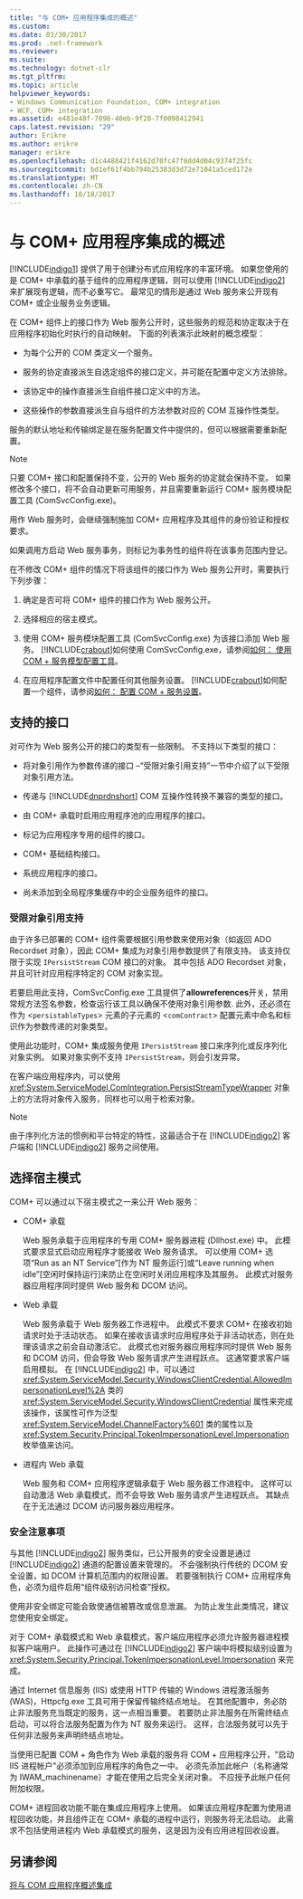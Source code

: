 ```yaml
---
title: "与 COM+ 应用程序集成的概述"
ms.custom: 
ms.date: 03/30/2017
ms.prod: .net-framework
ms.reviewer: 
ms.suite: 
ms.technology: dotnet-clr
ms.tgt_pltfrm: 
ms.topic: article
helpviewer_keywords:
- Windows Communication Foundation, COM+ integration
- WCF, COM+ integration
ms.assetid: e481e48f-7096-40eb-9f20-7f0098412941
caps.latest.revision: "29"
author: Erikre
ms.author: erikre
manager: erikre
ms.openlocfilehash: d1c4488421f4162d70fc47f8dd4d04c9374f25fc
ms.sourcegitcommit: bd1ef61f4bb794b25383d3d72e71041a5ced172e
ms.translationtype: MT
ms.contentlocale: zh-CN
ms.lasthandoff: 10/18/2017
---
```

# <a name="integrating-with-com-applications-overview"></a>与 COM+ 应用程序集成的概述
[!INCLUDE[indigo1](../../../../includes/indigo1-md.md)] 提供了用于创建分布式应用程序的丰富环境。 如果您使用的是 COM+ 中承载的基于组件的应用程序逻辑，则可以使用 [!INCLUDE[indigo2](../../../../includes/indigo2-md.md)] 来扩展现有逻辑，而不必重写它。 最常见的情形是通过 Web 服务来公开现有 COM+ 或企业服务业务逻辑。  
  
 在 COM+ 组件上的接口作为 Web 服务公开时，这些服务的规范和协定取决于在应用程序初始化时执行的自动映射。 下面的列表演示此映射的概念模型：  
  
-   为每个公开的 COM 类定义一个服务。  
  
-   服务的协定直接派生自选定组件的接口定义，并可能在配置中定义方法排除。  
  
-   该协定中的操作直接派生自组件接口定义中的方法。  
  
-   这些操作的参数直接派生自与组件的方法参数对应的 COM 互操作性类型。  
  
 服务的默认地址和传输绑定是在服务配置文件中提供的，但可以根据需要重新配置。  
  
> [!NOTE]
>  只要 COM+ 接口和配置保持不变，公开的 Web 服务的协定就会保持不变。 如果修改多个接口，将不会自动更新可用服务，并且需要重新运行 COM+ 服务模块配置工具 (ComSvcConfig.exe)。  
  
 用作 Web 服务时，会继续强制施加 COM+ 应用程序及其组件的身份验证和授权要求。  
  
 如果调用方启动 Web 服务事务，则标记为事务性的组件将在该事务范围内登记。  
  
 在不修改 COM+ 组件的情况下将该组件的接口作为 Web 服务公开时，需要执行下列步骤：  
  
1.  确定是否可将 COM+ 组件的接口作为 Web 服务公开。  
  
2.  选择相应的宿主模式。  
  
3.  使用 COM+ 服务模块配置工具 (ComSvcConfig.exe) 为该接口添加 Web 服务。 [!INCLUDE[crabout](../../../../includes/crabout-md.md)]如何使用 ComSvcConfig.exe，请参阅[如何： 使用 COM + 服务模型配置工具](../../../../docs/framework/wcf/feature-details/how-to-use-the-com-service-model-configuration-tool.md)。  
  
4.  在应用程序配置文件中配置任何其他服务设置。 [!INCLUDE[crabout](../../../../includes/crabout-md.md)]如何配置一个组件，请参阅[如何： 配置 COM + 服务设置](../../../../docs/framework/wcf/feature-details/how-to-configure-com-service-settings.md)。  
  
## <a name="supported-interfaces"></a>支持的接口  
 对可作为 Web 服务公开的接口的类型有一些限制。 不支持以下类型的接口：  
  
-   将对象引用作为参数传递的接口 –“受限对象引用支持”一节中介绍了以下受限对象引用方法。  
  
-   传递与 [!INCLUDE[dnprdnshort](../../../../includes/dnprdnshort-md.md)] COM 互操作性转换不兼容的类型的接口。  
  
-   由 COM+ 承载时启用应用程序池的应用程序的接口。  
  
-   标记为应用程序专用的组件的接口。  
  
-   COM+ 基础结构接口。  
  
-   系统应用程序的接口。  
  
-   尚未添加到全局程序集缓存中的企业服务组件的接口。  
  
### <a name="limited-object-reference-support"></a>受限对象引用支持  
 由于许多已部署的 COM+ 组件需要根据引用参数来使用对象（如返回 ADO Recordset 对象），因此 COM+ 集成为对象引用参数提供了有限支持。 该支持仅限于实现 `IPersistStream` COM 接口的对象。 其中包括 ADO Recordset 对象，并且可针对应用程序特定的 COM 对象实现。  
  
 若要启用此支持，ComSvcConfig.exe 工具提供了**allowreferences**开关，禁用常规方法签名参数，检查运行该工具以确保不使用对象引用参数. 此外，还必须在作为 <`persistableTypes`> 元素的子元素的 <`comContract`> 配置元素中命名和标识作为参数传递的对象类型。  
  
 使用此功能时，COM+ 集成服务使用 `IPersistStream` 接口来序列化或反序列化对象实例。 如果对象实例不支持 `IPersistStream`，则会引发异常。  
  
 在客户端应用程序内，可以使用 <xref:System.ServiceModel.ComIntegration.PersistStreamTypeWrapper> 对象上的方法将对象传入服务，同样也可以用于检索对象。  
  
> [!NOTE]
>  由于序列化方法的惯例和平台特定的特性，这最适合于在 [!INCLUDE[indigo2](../../../../includes/indigo2-md.md)] 客户端和 [!INCLUDE[indigo2](../../../../includes/indigo2-md.md)] 服务之间使用。  
  
## <a name="selecting-the-hosting-mode"></a>选择宿主模式  
 COM+ 可以通过以下宿主模式之一来公开 Web 服务：  
  
-   COM+ 承载  
  
     Web 服务承载于应用程序的专用 COM+ 服务器进程 (Dllhost.exe) 中。 此模式要求显式启动应用程序才能接收 Web 服务请求。 可以使用 COM+ 选项“Run as an NT Service”[作为 NT 服务运行]或“Leave running when idle”[空闲时保持运行]来防止在空闲时关闭应用程序及其服务。 此模式对服务器应用程序同时提供 Web 服务和 DCOM 访问。  
  
-   Web 承载  
  
     Web 服务承载于 Web 服务器工作进程中。 此模式不要求 COM+ 在接收初始请求时处于活动状态。 如果在接收该请求时应用程序处于非活动状态，则在处理该请求之前会自动激活它。 此模式也对服务器应用程序同时提供 Web 服务和 DCOM 访问，但会导致 Web 服务请求产生进程跃点。 这通常要求客户端启用模拟。 在 [!INCLUDE[indigo2](../../../../includes/indigo2-md.md)] 中，可以通过 <xref:System.ServiceModel.Security.WindowsClientCredential.AllowedImpersonationLevel%2A> 类的 <xref:System.ServiceModel.Security.WindowsClientCredential> 属性来完成该操作，该属性可作为泛型 <xref:System.ServiceModel.ChannelFactory%601> 类的属性以及 <xref:System.Security.Principal.TokenImpersonationLevel.Impersonation> 枚举值来访问。  
  
-   进程内 Web 承载  
  
     Web 服务和 COM+ 应用程序逻辑承载于 Web 服务器工作进程中。 这样可以自动激活 Web 承载模式，而不会导致 Web 服务请求产生进程跃点。 其缺点在于无法通过 DCOM 访问服务器应用程序。  
  
### <a name="security-considerations"></a>安全注意事项  
 与其他 [!INCLUDE[indigo2](../../../../includes/indigo2-md.md)] 服务类似，已公开服务的安全设置是通过 [!INCLUDE[indigo2](../../../../includes/indigo2-md.md)] 通道的配置设置来管理的。 不会强制执行传统的 DCOM 安全设置，如 DCOM 计算机范围内的权限设置。 若要强制执行 COM+ 应用程序角色，必须为组件启用“组件级别访问检查”授权。  
  
 使用非安全绑定可能会致使通信被篡改或信息泄漏。 为防止发生此类情况，建议您使用安全绑定。  
  
 对于 COM+ 承载模式和 Web 承载模式，客户端应用程序必须允许服务器进程模拟客户端用户。 此操作可通过在 [!INCLUDE[indigo2](../../../../includes/indigo2-md.md)] 客户端中将模拟级别设置为 <xref:System.Security.Principal.TokenImpersonationLevel.Impersonation> 来完成。  
  
 通过 Internet 信息服务 (IIS) 或使用 HTTP 传输的 Windows 进程激活服务 (WAS)，Httpcfg.exe 工具可用于保留传输终结点地址。 在其他配置中，务必防止非法服务充当既定的服务，这一点相当重要。 若要防止非法服务在所需终结点启动，可以将合法服务配置为作为 NT 服务来运行。 这样，合法服务就可以先于任何非法服务来声明终结点地址。  
  
 当使用已配置 COM + 角色作为 Web 承载的服务将 COM + 应用程序公开，"启动 IIS 进程帐户"必须添加到应用程序的角色之一中。 必须先添加此帐户（名称通常为 IWAM_machinename）才能在使用之后完全关闭对象。 不应授予此帐户任何附加权限。  
  
 COM+ 进程回收功能不能在集成应用程序上使用。 如果该应用程序配置为使用进程回收功能，并且组件正在 COM+ 承载的进程中运行，则服务将无法启动。 此需求不包括使用进程内 Web 承载模式的服务，这是因为没有应用进程回收设置。  
  
## <a name="see-also"></a>另请参阅  
 [将与 COM 应用程序概述集成](../../../../docs/framework/wcf/feature-details/integrating-with-com-applications-overview.md)
